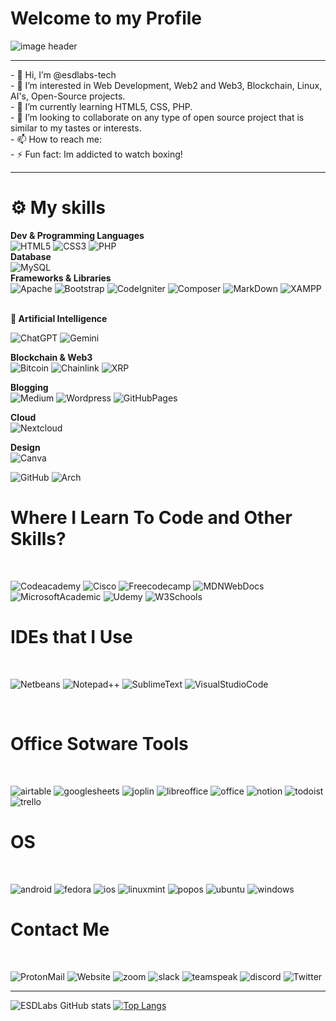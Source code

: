 <h1>Welcome to my Profile</h1>
<img alt="image header" src="https://i.imgur.com/HdnDEiZ.png"/> 
<hr>
- 👋 Hi, I’m @esdlabs-tech
<br>
- 👀 I’m interested in Web Development, Web2 and Web3, Blockchain, Linux, AI's, Open-Source projects.
<br>
- 🌱 I’m currently learning HTML5, CSS, PHP.
<br>
- 💞️ I’m looking to collaborate on any type of open source project that is similar to my tastes or interests.
<br>
- 📫 How to reach me:
<br>
- ⚡ Fun fact: Im addicted to watch boxing!




<hr>
<h1> ⚙️ My skills </h1>

<strong>Dev & Programming Languages</strong> <br>
![HTML5](https://img.shields.io/badge/html5%20-%23E34F26.svg?&style=for-the-badge&logo=html5&logoColor=white)
![CSS3](https://img.shields.io/badge/css3%20-%231572B6.svg?&style=for-the-badge&logo=css3&logoColor=white)
![PHP](https://img.shields.io/badge/PHP-777BB4?style=for-the-badge&logo=php&logoColor=white)
<br>
<strong>Database</strong> <br>
![MySQL](https://img.shields.io/badge/mysql-%2300f.svg?&style=for-the-badge&logo=mysql&logoColor=white&color=3280ad)
<br>
<strong>Frameworks & Libraries</strong> <br>
![Apache](https://img.shields.io/badge/Apache-D22128?style=for-the-badge&logo=Apache&logoColor=white)
![Bootstrap](https://img.shields.io/badge/Bootstrap-563D7C?style=for-the-badge&logo=bootstrap&logoColor=white)
![CodeIgniter](https://img.shields.io/badge/Codeigniter-EF4223?style=for-the-badge&logo=codeigniter&logoColor=white)
![Composer](https://img.shields.io/badge/Composer-885630?style=for-the-badge&logo=Composer&logoColor=white)
![MarkDown](https://img.shields.io/badge/Markdown-000000?style=for-the-badge&logo=markdown&logoColor=white)
![XAMPP](	https://img.shields.io/badge/Xampp-F37623?style=for-the-badge&logo=xampp&logoColor=white)

<br>
<strong>🤖 Artificial Intelligence</strong> <br>

![ChatGPT](https://img.shields.io/badge/ChatGPT-74aa9c?style=for-the-badge&logo=openai&logoColor=white)
![Gemini](https://img.shields.io/badge/Gemini-8E75B2?style=for-the-badge&logo=googlebard&logoColor=fff)
<br>

<strong>Blockchain & Web3</strong><br>
![Bitcoin](https://img.shields.io/badge/Bitcoin-F7931A?logo=bitcoin&logoColor=fff&style=for-the-badge)
![Chainlink](https://img.shields.io/badge/chainlink-375BD2?style=for-the-badge&logo=chainlink&logoColor=white)
![XRP](https://img.shields.io/badge/Xrp-black?style=for-the-badge&logo=xrp&logoColor=white)
<br>

<strong>Blogging</strong><br>
![Medium](https://img.shields.io/badge/Medium-12100E?style=for-the-badge&logo=medium&logoColor=white)
![Wordpress](https://img.shields.io/badge/Wordpress-21759B?style=for-the-badge&logo=wordpress&logoColor=white)
![GitHubPages](https://img.shields.io/badge/GitHub%20Pages-222222?style=for-the-badge&logo=GitHub%20Pages&logoColor=white)
<br>

<strong>Cloud</strong><br>
![Nextcloud](https://img.shields.io/badge/Nextcloud-0082C9?style=for-the-badge&logo=Nextcloud&logoColor=white)
<br>

<strong>Design</strong><br>
![Canva](https://img.shields.io/badge/Canva-%2300C4CC.svg?&style=for-the-badge&logo=Canva&logoColor=white)


![GitHub](https://img.shields.io/badge/github%20-%23121011.svg?&style=for-the-badge&logo=github&logoColor=white&color=283238)
![Arch](https://img.shields.io/badge/Arch%20Linux-0B2541?style=for-the-badge&logo=arch-linux&logoColor=white)
<br>

<h1>Where I Learn To Code and Other Skills?</h1><br>

![Codeacademy](https://img.shields.io/badge/Codecademy-FFF0E5?style=for-the-badge&logo=codecademy&logoColor=303347)
![Cisco](https://img.shields.io/badge/CISCO-1BA0D7?style=for-the-badge&logo=cisco&logoColor=white)
![Freecodecamp](https://img.shields.io/badge/freecodecamp-27273D?style=for-the-badge&logo=freecodecamp&logoColor=white)
![MDNWebDocs](https://img.shields.io/badge/MDN_Web_Docs-black?style=for-the-badge&logo=mdnwebdocs&logoColor=white)
![MicrosoftAcademic](https://img.shields.io/badge/Microsoft%20Academic-2D9FD9?style=for-the-badge&logo=Microsoft%20Academic&logoColor=white)
![Udemy](https://img.shields.io/badge/Udemy-EC5252?style=for-the-badge&logo=Udemy&logoColor=white)
![W3Schools](https://img.shields.io/badge/W3Schools-04AA6D?style=for-the-badge&logo=W3Schools&logoColor=white)
<br>

<h1>IDEs that I Use</h1><br>

![Netbeans](https://img.shields.io/badge/apache%20netbeans-1B6AC6?style=for-the-badge&logo=apache%20netbeans%20IDE&logoColor=white)
![Notepad++](https://img.shields.io/badge/Notepad++-90E59A.svg?style=for-the-badge&logo=notepad%2B%2B&logoColor=black)
![SublimeText](https://img.shields.io/badge/sublime_text-%23575757.svg?&style=for-the-badge&logo=sublime-text&logoColor=important)
![VisualStudioCode](https://img.shields.io/badge/VSCode-0078D4?style=for-the-badge&logo=visual%20studio%20code&logoColor=white)

<br>

<h1>Office Sotware Tools</h1><br>

![airtable](https://img.shields.io/badge/Airtable-18BFFF?style=for-the-badge&logo=Airtable&logoColor=white)
![googlesheets](https://img.shields.io/badge/Google%20Sheets-34A853?style=for-the-badge&logo=google-sheets&logoColor=white)
![joplin](https://img.shields.io/badge/Joplin-1071D3?style=for-the-badge&logo=joplin&logoColor=white)
![libreoffice](https://img.shields.io/badge/LibreOffice-18A303?style=for-the-badge&logo=LibreOffice&logoColor=white)
![office](https://img.shields.io/badge/Microsoft_Office-D83B01?style=for-the-badge&logo=microsoft-office&logoColor=white)
![notion](https://img.shields.io/badge/Notion-000000?style=for-the-badge&logo=notion&logoColor=white)
![todoist](https://img.shields.io/badge/Todoist-E44332?style=for-the-badge&logo=todoist&logoColor=white)
![trello](https://img.shields.io/badge/Trello-0052CC?style=for-the-badge&logo=trello&logoColor=white)


<h1>OS </h1><br>

![android](https://img.shields.io/badge/Android-3DDC84?style=for-the-badge&logo=android&logoColor=white)
![fedora](https://img.shields.io/badge/Fedora-51A2DA?style=for-the-badge&logo=fedora&logoColor=white)
![ios](https://img.shields.io/badge/iOS-000000?style=for-the-badge&logo=ios&logoColor=white)
![linuxmint](https://img.shields.io/badge/Linux_Mint-87CF3E?style=for-the-badge&logo=linux-mint&logoColor=white)
![popos](https://img.shields.io/badge/Pop!_OS-48B9C7?style=for-the-badge&logo=Pop!_OS&logoColor=white)
![ubuntu](https://img.shields.io/badge/Ubuntu-E95420?style=for-the-badge&logo=ubuntu&logoColor=white)
![windows](https://img.shields.io/badge/Windows-0078D6?style=for-the-badge&logo=windows&logoColor=white)



<h1>Contact Me</h1><br>

![ProtonMail](https://img.shields.io/badge/ProtonMail-8B89CC?style=for-the-badge&logo=protonmail&logoColor=white)
![Website](https://img.shields.io/badge/website-000000?style=for-the-badge&logo=About.me&logoColor=white)
![zoom](https://img.shields.io/badge/Zoom-2D8CFF?style=for-the-badge&logo=zoom&logoColor=white)
![slack](https://img.shields.io/badge/Slack-4A154B?style=for-the-badge&logo=slack&logoColor=white)
![teamspeak](https://img.shields.io/badge/TeamSpeak-2580C3?style=for-the-badge&logo=teamspeak&logoColor=white)
![discord](https://img.shields.io/badge/Discord-5865F2?style=for-the-badge&logo=discord&logoColor=white)
![Twitter](https://img.shields.io/badge/X-000000?style=for-the-badge&logo=x&logoColor=white)

<hr>

![ESDLabs GitHub stats](https://github-readme-stats.vercel.app/api?username=esdlabs-tech&show_icons=true&theme=blue_navy)
[![Top Langs](https://github-readme-stats.vercel.app/api/top-langs/?username=esdlabs-tech&layout=compact)](https://github.com/esdlabs-tech/github-readme-stats)


<!---
EduardoSLDev/EduardoSLDev is a ✨ special ✨ repository because its `README.md` (this file) appears on your GitHub profile.
You can click the Preview link to take a look at your changes.
--->
